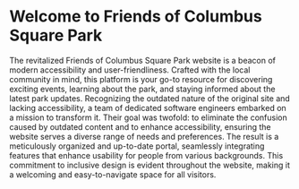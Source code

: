 # Welcome to Friends of Columbus Square Park

The revitalized Friends of Columbus Square Park website is a beacon of modern accessibility and user-friendliness. Crafted with the local community in mind, this platform is your go-to resource for discovering exciting events, learning about the park, and staying informed about the latest park updates. Recognizing the outdated nature of the original site and lacking accessibility, a team of dedicated software engineers embarked on a mission to transform it. Their goal was twofold: to eliminate the confusion caused by outdated content and to enhance accessibility, ensuring the website serves a diverse range of needs and preferences. The result is a meticulously organized and up-to-date portal, seamlessly integrating features that enhance usability for people from various backgrounds. This commitment to inclusive design is evident throughout the website, making it a welcoming and easy-to-navigate space for all visitors.
